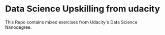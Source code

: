 # Data Science Upskilling from udacity
This Repo contains mixed exercises from Udacity's Data Science Nanodegree.
